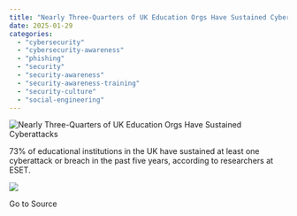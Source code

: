 ```yaml
---
title: "Nearly Three-Quarters of UK Education Orgs Have Sustained Cyberattacks"
date: 2025-01-29
categories: 
  - "cybersecurity"
  - "cybersecurity-awareness"
  - "phishing"
  - "security"
  - "security-awareness"
  - "security-awareness-training"
  - "security-culture"
  - "social-engineering"
---
```


![Nearly Three-Quarters of UK Education Orgs Have Sustained Cyberattacks](https://blog.knowbe4.com/hubfs/UK-Government-Ransomware-Attacks-Cybersecurity-481354496_L.jpg)

73% of educational institutions in the UK have sustained at least one cyberattack or breach in the past five years, according to researchers at ESET.

![](https://track.hubspot.com/__ptq.gif?a=241394&k=14&r=https%3A%2F%2Fblog.knowbe4.com%2Fnearly-three-quarters-of-uk-education-orgs-have-sustained-cyberattacks&bu=https%253A%252F%252Fblog.knowbe4.com&bvt=rss)

Go to Source
